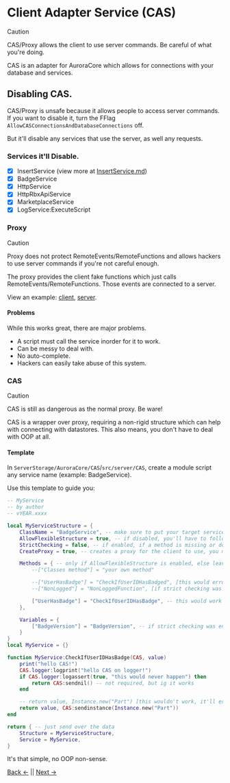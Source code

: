 # Client Adapter Service (CAS)
> [!CAUTION]
> CAS/Proxy allows the client to use server commands. Be careful of what you're doing.

CAS is an adapter for AuroraCore which allows for connections with your database and services.

## Disabling CAS.
CAS/Proxy is unsafe because it allows people to access server commands. If you want to disable it, turn the FFlag `AllowCASConnectionsAndDatabaseConnections` off.

But it'll disable any services that use the server, as well any requests.

### Services it'll Disable.
- [x] InsertService (view more at [InsertService.md](/docs/Utils/InsertService.md))
- [x] BadgeService
- [x] HttpService
- [x] HttpRbxApiService
- [x] MarketplaceService
- [x] LogService:ExecuteScript

### Proxy
> [!CAUTION]
> Proxy does not protect RemoteEvents/RemoteFunctions and allows hackers to use server commands if you're not careful enough.

The proxy provides the client fake functions which just calls RemoteEvents/RemoteFunctions.
Those events are connected to a server.

View an example: [client](/src/main/Services/InsertService.luau), [server](/src/server/Services/InsertService.luau).

#### Problems
While this works great, there are major problems.
* A script must call the service inorder for it to work.
* Can be messy to deal with.
* No auto-complete.
* Hackers can easily take abuse of this system.

### CAS
> [!CAUTION]
> CAS is still as dangerous as the normal proxy. Be ware!

CAS is a wrapper over proxy, requiring a non-rigid structure which can help with connecting with datastores. This also means, you don't have to deal with OOP at all.

#### Template
In `ServerStorage/AuroraCore/CAS`/`src/server/CAS`, create a module script any service name (example: BadgeService).

Use this template to guide you:
```Lua
-- MyService
-- by author
-- vYEAR.xxxx

local MyServiceStructure = {
    ClassName = "BadgeService", -- make sure to put your target service here
    AllowFlexibleStructure = true, -- if disabled, you'll have to follow the class structure. if enabled, you'll have to define your methods and variables.
    StrictChecking = false, -- if enabled, if a method is missing or doesn't exist in the class, it'll throw an error. it's recommend you enable this
    CreateProxy = true, -- creates a proxy for the client to use, you most likely want this on

    Methods = { -- only if AllowFlexibleStructure is enabled, else leave it empty
        --["Classes method"] = "your own method"

        --["UserHasBadge"] = "CheckIfUserIDHasBadged", [this would error since it never existed]
        --["NonLogged"] = "NonLoggedFunction", [if strict checking was enabled, this would've been flagged]

        ["UserHasBadge"] = "CheckIfUserIDHasBadge", -- this would work because it exists!
    },

    Variables = {
        ["BadgeVersion"] = "BadgeVersion", -- if strict checking was enabled, this would've been flagged
    }
}
local MyService = {}

function MyService:CheckIfUserIDHasBadge(CAS, value)
    print("hello CAS!")
    CAS.logger:logprint("hello CAS on logger!")
    if CAS.logger:logassert(true, "this would never happen") then
        return CAS:sendnil() -- not required, but ig it works
    end

    -- return value, Instance.new("Part") [this wouldn't work, it'll error]
    return value, CAS:sendinstance(Instance.new("Part"))
end

return { -- just send over the data
    Structure = MyServiceStructure,
    Service = MyService,
}
```

It's that simple, no OOP non-sense.

[Back <-](/docs/README.md) || [Next ->](/docs/Utils/InsertService.md)